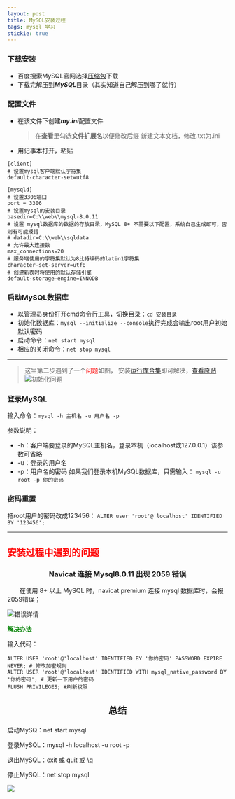 ```yaml
---
layout: post
title: MySQL安装过程
tags: mysql 学习
stickie: true
---
```




### 下载安装

* 百度搜索MySQL官网选择[压缩包](https://dev.mysql.com/downloads/mysql/)下载
* 下载完解压到***MySQL***目录（其实知道自己解压到哪了就行）


### 配置文件
* 在该文件下创建***my.ini***配置文件

    > 在**查看**里勾选**文件扩展名**以便修改后缀
    > 新建文本文档，修改.txt为.ini

*  用记事本打开，粘贴


```
[client]
# 设置mysql客户端默认字符集
default-character-set=utf8
 
[mysqld]
# 设置3306端口
port = 3306
# 设置mysql的安装目录
basedir=C:\\web\\mysql-8.0.11
# 设置 mysql数据库的数据的存放目录，MySQL 8+ 不需要以下配置，系统自己生成即可，否则有可能报错
# datadir=C:\\web\\sqldata
# 允许最大连接数
max_connections=20
# 服务端使用的字符集默认为8比特编码的latin1字符集
character-set-server=utf8
# 创建新表时将使用的默认存储引擎
default-storage-engine=INNODB
```


### 启动MySQL数据库
   - 以管理员身份打开cmd命令行工具，切换目录：`cd 安装目录`
   - 初始化数据库：`mysql --initialize --console`执行完成会输出root用户初始默认密码
   - 启动命令：`net start mysql`  
   - 相应的关闭命令：`net stop mysql`
***
> 这里第二步遇到了一个<font color="red">问题</font>如图， 安装[运行库合集](https://www.lanzous.com/ia0h61e)即可解决，[查看原贴](https://blog.csdn.net/qq_42365534/article/details/102847013)
![初始化问题](https://cdn.jsdelivr.net/gh/alibuaiwukong/imgdate/2019103122095921.png)
     

### 登录MySQL
输入命令：`mysql -h 主机名 -u 用户名 -p`

参数说明：
* -h：客户端要登录的MySQL主机名，登录本机（localhost或127.0.0.1）该参数可省略
* -u：登录的用户名
* -p：用户名的密码
如果我们登录本机MySQL数据库，只需输入：
`mysql -u root -p 你的密码`

### 密码重置

把root用户的密码改成123456：
`ALTER user 'root'@'localhost' IDENTIFIED BY '123456';`

---

## <font color="red">安装过程中遇到的问题</font>



### <p align="center"> Navicat 连接 Mysql8.0.11 出现 2059 错误</p>

　　在使用 8+ 以上 MySQL 时，navicat premium 连接 mysql 数据库时，会报2059错误；

![错误详情](https://cdn.jsdelivr.net/gh/alibuaiwukong/imgdate/20180424090216376.png)

**<font color="green">解决办法</font>**

输入代码：
```
ALTER USER 'root'@'localhost' IDENTIFIED BY '你的密码' PASSWORD EXPIRE NEVER; # 修改加密规则 
ALTER USER 'root'@'localhost' IDENTIFIED WITH mysql_native_password BY '你的密码'; # 更新一下用户的密码 
FLUSH PRIVILEGES; #刷新权限
```


##    <p align="center">总结</p>


启动MySQ：net start mysql

登录MySQL：mysql -h localhost -u root -p

退出MySQL：exit 或 quit 或 \q

停止MySQL：net stop mysql

![](https://cdn.jsdelivr.net/gh/alibuaiwukong/imgdate/Screenshot_Aicy.png)
